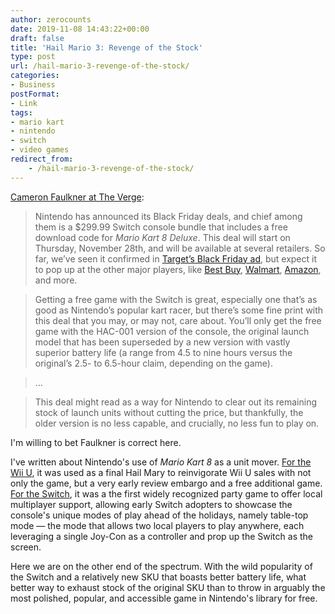 ```yaml
---
author: zerocounts
date: 2019-11-08 14:43:22+00:00
draft: false
title: 'Hail Mario 3: Revenge of the Stock'
type: post
url: /hail-mario-3-revenge-of-the-stock/
categories:
- Business
postFormat:
- Link
tags:
- mario kart
- nintendo
- switch
- video games
redirect_from:
    - /hail-mario-3-revenge-of-the-stock/
---
```


[Cameron Faulkner at The Verge](https://www.theverge.com/good-deals/2019/11/7/20951789/nintendo-switch-deal-console-mario-kart-8-black-friday-deluxe-joy-con-games):

> Nintendo has announced its Black Friday deals, and chief among them is a $299.99 Switch console bundle that includes a free download code for _Mario Kart 8 Deluxe_. This deal will start on Thursday, November 28th, and will be available at several retailers. So far, we’ve seen it confirmed in [Target’s Black Friday ad](https://www.theverge.com/good-deals/2019/11/6/20951404/black-friday-target-deals-ipad-xbox-one-x-google-nest-gopro), but expect it to pop up at the other major players, like [Best Buy](https://bestbuy.7tiv.net/c/482924/614286/10014?u=https%3A%2F%2Fwww.bestbuy.com%2Fsite%2Fsearchpage.jsp%3F_dyncharset%3DUTF-8%26id%3Dpcat17071%26iht%3Dy%26keys%3Dkeys%26ks%3D960%26list%3Dn%26sc%3DGlobal%26st%3Dnintendo%26type%3Dpage%26usc%3DAll%2520Categories&subId1=xid:fr1573222465742ged), [Walmart](https://goto.walmart.com/c/482924/565706/9383?u=https%3A%2F%2Fwww.walmart.com%2Fsearch%2F%3Fquery%3Dnintendo&subId1=xid:fr1573222465742chj), [Amazon](https://amzn.to/2Nlhsiq), and more. 

> Getting a free game with the Switch is great, especially one that’s as good as Nintendo’s popular kart racer, but there’s some fine print with this deal that you may, or may not, care about. You’ll only get the free game with the HAC-001 version of the console, the original launch model that has been superseded by a new version with vastly superior battery life (a range from 4.5 to nine hours versus the original’s 2.5- to 6.5-hour claim, depending on the game). 

> …

> This deal might read as a way for Nintendo to clear out its remaining stock of launch units without cutting the price, but thankfully, the older version is no less capable, and crucially, no less fun to play on.

I'm willing to bet Faulkner is correct here.

I've written about Nintendo's use of _Mario Kart 8_ as a unit mover. [For the Wii U](/2014/06/01/hail-mario/), it was used as a final Hail Mary to reinvigorate Wii U sales with not only the game, but a very early review embargo and a free additional game. [For the Switch](/2017/04/30/hail-mario-2-electrodrome-boogaloo/), it was a the first widely recognized party game to offer local multiplayer support, allowing early Switch adopters to showcase the console's unique modes of play ahead of the holidays, namely table-top mode — the mode that allows two local players to play anywhere, each leveraging a single Joy-Con as a controller and prop up the Switch as the screen.

Here we are on the other end of the spectrum. With the wild popularity of the Switch and a relatively new SKU that boasts better battery life, what better way to exhaust stock of the original SKU than to throw in arguably the most polished, popular, and accessible game in Nintendo's library for free.
